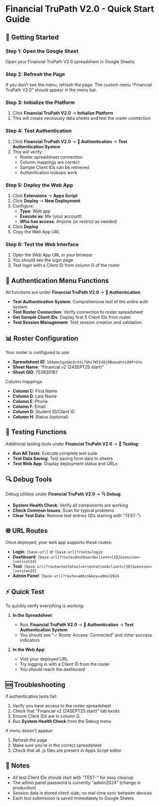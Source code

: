 # Financial TruPath V2.0 - Quick Start Guide

## 🚀 Getting Started

### Step 1: Open the Google Sheet
Open your Financial TruPath V2.0 spreadsheet in Google Sheets.

### Step 2: Refresh the Page
If you don't see the menu, refresh the page. The custom menu "Financial TruPath V2.0" should appear in the menu bar.

### Step 3: Initialize the Platform
1. Click **Financial TruPath V2.0** → **Initialize Platform**
2. This will create necessary data sheets and test the roster connection

### Step 4: Test Authentication
1. Click **Financial TruPath V2.0** → **🔐 Authentication** → **Test Authentication System**
2. This will verify:
   - Roster spreadsheet connection
   - Column mappings are correct
   - Sample Client IDs can be retrieved
   - Authentication lookups work

### Step 5: Deploy the Web App
1. Click **Extensions** → **Apps Script**
2. Click **Deploy** → **New Deployment**
3. Configure:
   - **Type**: Web app
   - **Execute as**: Me (your account)
   - **Who has access**: Anyone (or restrict as needed)
4. Click **Deploy**
5. Copy the Web App URL

### Step 6: Test the Web Interface
1. Open the Web App URL in your browser
2. You should see the login page
3. Test login with a Client ID from column G of the roster

## 🔐 Authentication Menu Functions

All functions are under **Financial TruPath V2.0** → **🔐 Authentication**:

- **Test Authentication System**: Comprehensive test of the entire auth system
- **Test Roster Connection**: Verify connection to roster spreadsheet
- **Get Sample Client IDs**: Display first 5 Client IDs from roster
- **Test Session Management**: Test session creation and validation

## 📊 Roster Configuration

Your roster is configured to use:
- **Spreadsheet ID**: `104pHxIgsGAcOrktL75Hi7WlEd8j0BoeadntLR9PrGYo`
- **Sheet Name**: "Financial v2 (24SEPT25 start)"
- **Sheet GID**: 753820167

Column mappings:
- **Column C**: First Name
- **Column D**: Last Name
- **Column E**: Phone
- **Column F**: Email
- **Column G**: Student ID/Client ID
- **Column H**: Status (optional)

## 🧪 Testing Functions

Additional testing tools under **Financial TruPath V2.0** → **🧪 Testing**:
- **Run All Tests**: Execute complete test suite
- **Test Data Saving**: Test saving form data to sheets
- **Test Web App**: Display deployment status and URLs

## 🔍 Debug Tools

Debug utilities under **Financial TruPath V2.0** → **🔍 Debug**:
- **System Health Check**: Verify all components are working
- **Check Common Issues**: Scan for typical problems
- **Clear Test Data**: Remove test entries (IDs starting with "TEST-")

## 🌐 URL Routes

Once deployed, your web app supports these routes:
- **Login**: `[base-url]` or `[base-url]?route=login`
- **Dashboard**: `[base-url]?route=dashboard&client=[ID]&session=[sessionId]`
- **Tool**: `[base-url]?route=tool&tool=orientation&client=[ID]&session=[sessionId]`
- **Admin Panel**: `[base-url]?route=admin&key=admin2024`

## ⚡ Quick Test

To quickly verify everything is working:

1. **In the Spreadsheet**:
   - Run: **Financial TruPath V2.0** → **🔐 Authentication** → **Test Authentication System**
   - You should see "✓ Roster Access: Connected" and other success indicators

2. **In the Web App**:
   - Visit your deployed URL
   - Try logging in with a Client ID from the roster
   - You should reach the dashboard

## 🆘 Troubleshooting

If authentication tests fail:
1. Verify you have access to the roster spreadsheet
2. Check that "Financial v2 (24SEPT25 start)" tab exists
3. Ensure Client IDs are in column G
4. Run **System Health Check** from the Debug menu

If menu doesn't appear:
1. Refresh the page
2. Make sure you're in the correct spreadsheet
3. Check that all .js files are present in Apps Script editor

## 📝 Notes

- All test Client IDs should start with "TEST-" for easy cleanup
- The admin panel password is currently "admin2024" (change in production)
- Session data is stored client-side; no real-time sync between devices
- Each tool submission is saved immediately to Google Sheets
